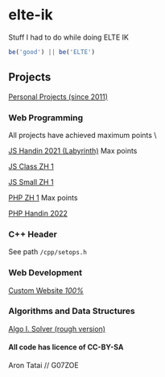 # elte-ik

Stuff I had to do while doing ELTE IK

```javascript
be('good') || be('ELTE')
```

## Projects

[Personal Projects (since 2011)](https://rontap.github.io/rts-nxt/index.html)

### Web Programming

All projects have achieved maximum points \

[JS Handin 2021 (Labyrinth)](https://rontap.github.io/elteik-web/js/bead1/index.html)  Max points

[JS Class ZH 1](https://rontap.github.io/elteik-web/js/bigzh1/index.html)

[JS Small ZH 1](https://rontap.github.io/elteik-web/js/zh1/index.html)

[PHP ZH 1](https://rontap.github.io/elteik-web/php/zh/README.md)  Max points

[PHP Handin 2022](https://rontap.github.io/elteik-web/php/bead/readme.md) 

### C++ Header

See path `/cpp/setops.h`

### Web Development

[Custom Website *100%*](https://rontap.github.io/elteik-web/webfejlesztes-weboldal/index.html)

### Algorithms and Data Structures

[Algo I. Solver (rough version)](https://rontap.github.io/elteik-web/algoi-megoldo/index.html)

#### All code has licence of CC-BY-SA

Aron Tatai // G07ZOE